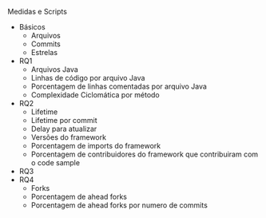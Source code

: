 Medidas e Scripts

- Básicos
	- Arquivos
	- Commits
	- Estrelas
- RQ1
	- Arquivos Java
	- Linhas de código por arquivo Java
	- Porcentagem de linhas comentadas por arquivo Java
	- Complexidade Ciclomática por método
- RQ2
	- Lifetime
	- Lifetime por commit
	- Delay para atualizar
	- Versões do framework
	- Porcentagem de imports do framework
	- Porcentagem de contribuidores do framework que contribuiram com o code sample
- RQ3
- RQ4
	- Forks
	- Porcentagem de ahead forks
	- Porcentagem de ahead forks por numero de commits
